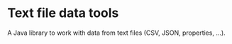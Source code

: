 # Text file data tools

A Java library to work with data from text files (CSV, JSON, properties, ...).
